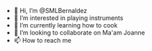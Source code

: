 - 👋 Hi, I’m @SMLBernaldez
- 👀 I’m interested in playing instruments
- 🌱 I’m currently learning how to cook
- 💞️ I’m looking to collaborate on Ma'am Joanne
- 📫 How to reach me 

<!---
SMLBernaldez/SMLBernaldez is a ✨ special ✨ repository because its `README.md` (this file) appears on your GitHub profile.
You can click the Preview link to take a look at your changes.
--->
